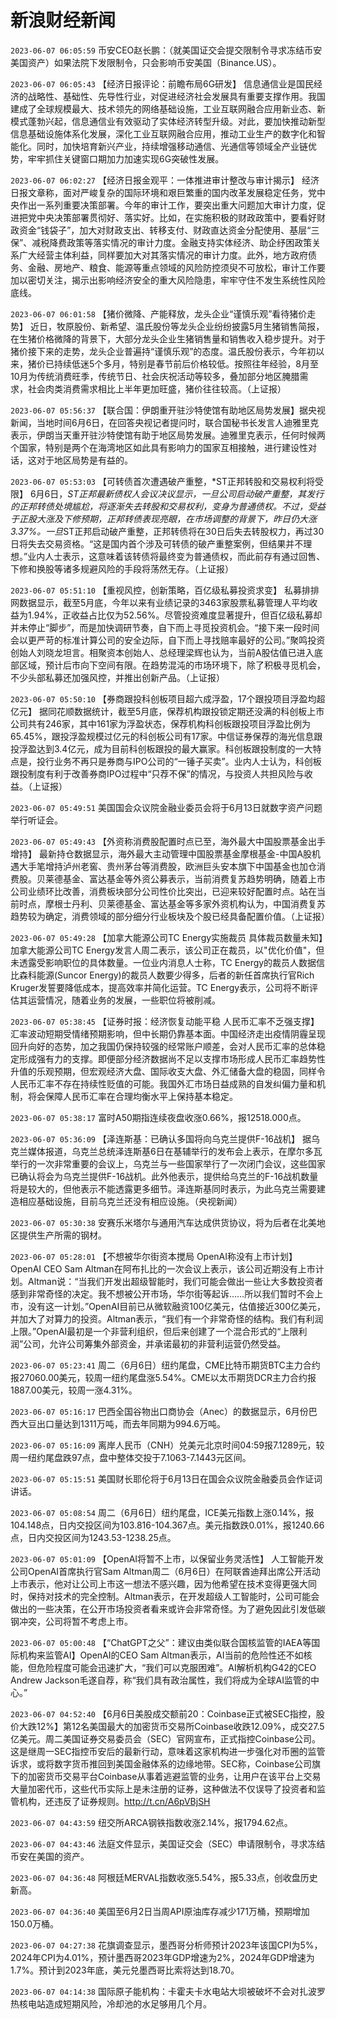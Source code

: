 # 新浪财经新闻
`2023-06-07 06:05:59` 币安CEO赵长鹏：（就美国证交会提交限制令寻求冻结币安美国资产）如果法院下发限制令，只会影响币安美国（Binance.US）。

`2023-06-07 06:05:43` 【经济日报评论：前瞻布局6G研发】 信息通信业是国民经济的战略性、基础性、先导性行业，对促进经济社会发展具有重要支撑作用。我国建成了全球规模最大、技术领先的网络基础设施，工业互联网融合应用新业态、新模式蓬勃兴起，信息通信业有效驱动了实体经济转型升级。对此，要加快推动新型信息基础设施体系化发展，深化工业互联网融合应用，推动工业生产的数字化和智能化。同时，加快培育新兴产业，持续增强移动通信、光通信等领域全产业链优势，牢牢抓住关键窗口期加力加速实现6G突破性发展。

`2023-06-07 06:02:27` 【经济日报金观平：一体推进审计整改与审计揭示】 经济日报文章称，面对严峻复杂的国际环境和艰巨繁重的国内改革发展稳定任务，党中央作出一系列重要决策部署。今年的审计工作，要突出重大问题加大审计力度，促进把党中央决策部署贯彻好、落实好。比如，在实施积极的财政政策中，要看好财政资金“钱袋子”，加大对财政支出、转移支付、财政直达资金分配使用、基层“三保”、减税降费政策等落实情况的审计力度。金融支持实体经济、助企纾困政策关系广大经营主体利益，同样要加大对其落实情况的审计力度。此外，地方政府债务、金融、房地产、粮食、能源等重点领域的风险防控须臾不可放松，审计工作要加以密切关注，揭示出影响经济安全的重大风险隐患，牢牢守住不发生系统性风险底线。

`2023-06-07 06:01:58` 【猪价微降、产能释放，龙头企业“谨慎乐观”看待猪价走势】 近日，牧原股份、新希望、温氏股份等龙头企业纷纷披露5月生猪销售简报，在生猪价格微降的背景下，大部分龙头企业生猪销售量和销售收入稳步提升。对于猪价接下来的走势，龙头企业普遍持“谨慎乐观”的态度。温氏股份表示，今年初以来，猪价已持续低迷5个多月，特别是春节前后价格较低。按照往年经验，8月至10月为传统消费旺季，传统节日、社会庆祝活动等较多，叠加部分地区腌腊需求，社会肉类消费需求相比上半年更加旺盛，猪价往往较高。（上证报）

`2023-06-07 05:56:37` 【联合国：伊朗重开驻沙特使馆有助地区局势发展】据央视新闻，当地时间6月6日，在回答央视记者提问时，联合国秘书长发言人迪雅里克表示，伊朗当天重开驻沙特使馆有助于地区局势发展。迪雅里克表示，任何时候两个国家，特别是两个在海湾地区如此具有影响力的国家互相接触，进行建设性对话，这对于地区局势是有益的。

`2023-06-07 05:53:03` 【可转债首次遭遇破产重整，*ST正邦转股和交易权利将受限】 6月6日，*ST正邦最新债权人会议决议显示，一旦公司启动破产重整，其发行的正邦转债处境尴尬，将逐渐失去转股和交易权利，变身为普通债权。不过，受益于正股大涨及下修预期，正邦转债表现亮眼，在市场调整的背景下，昨日仍大涨3.37%。一旦*ST正邦启动破产重整，正邦转债将在30日后失去转股权力，再过30日将失去交易资格。“这是国内首个涉及可转债的破产重整案例，但结果并不理想。”业内人士表示，这意味着该转债将最终变为普通债权，而此前存有通过回售、下修和换股等诸多规避风险的手段将荡然无存。（上证报）

`2023-06-07 05:51:10` 【重视风控，创新策略，百亿级私募投资求变】 私募排排网数据显示，截至5月底，今年以来有业绩记录的3463家股票私募管理人平均收益为1.94%，正收益占比仅为52.56%。尽管投资难度显著提升，但百亿级私募却并未停止“脚步”，而是加快调研节奏，自下而上寻觅投资机会。“接下来一段时间会以更严苛的标准计算公司的安全边际，自下而上寻找赔率最好的公司。”聚鸣投资创始人刘晓龙坦言。相聚资本创始人、总经理梁辉也认为，当前A股估值已进入底部区域，预计后市向下空间有限。在趋势混沌的市场环境下，除了积极寻觅机会，不少头部私募还加强风控，并推出创新产品。（上证报）

`2023-06-07 05:50:10` 【券商跟投科创板项目超六成浮盈，17个跟投项目浮盈均超亿元】 据同花顺数据统计，截至5月底，保荐机构跟投锁定期还没满的科创板上市公司共有246家，其中161家为浮盈状态，保荐机构科创板跟投项目浮盈比例为65.45%，跟投浮盈规模过亿元的科创板公司有17家。中信证券保荐的海光信息跟投浮盈达到3.4亿元，成为目前科创板跟投的最大赢家。科创板跟投制度的一大特点是，投行业务不再只是券商与IPO公司的“一锤子买卖”。业内人士认为，科创板跟投制度有利于改善券商IPO过程中“只荐不保”的情况，与投资人共担风险与收益。（上证报）

`2023-06-07 05:49:51` 美国国会众议院金融业委员会将于6月13日就数字资产问题举行听证会。

`2023-06-07 05:49:43` 【外资称消费股配置时点已至，海外最大中国股票基金出手增持】 最新持仓数据显示，海外最大主动管理中国股票基金摩根基金-中国A股机遇大手笔增持泸州老窖、贵州茅台等消费股，欧洲巨头安本旗下中国基金也加仓消费股。贝莱德基金、富达基金等外资公募表示，当前消费复苏趋势明确，随着上市公司业绩环比改善，消费板块部分公司性价比突出，已迎来较好配置时点。站在当前时点，摩根士丹利、贝莱德基金、富达基金等多家外资机构认为，中国消费复苏趋势较为确定，消费领域的部分细分行业板块及个股已经具备配置价值。（上证报）

`2023-06-07 05:49:28` 【加拿大能源公司TC Energy实施裁员 具体裁员数量未知】加拿大能源公司TC Energy发言人周二表示，该公司正在裁员，以"优化价值"，但未透露受影响职位的具体数量。一位业内消息人士称，TC Energy的裁员人数据信比森科能源(Suncor Energy)的裁员人数要少得多，后者的新任首席执行官Rich Kruger发誓要降低成本，提高效率并简化运营。TC Energy表示，公司将不断评估其运营情况，随着业务的发展，一些职位将被削减。

`2023-06-07 05:38:45` 【证券时报：经济恢复动能平稳 人民币汇率不乏强支撑】汇率波动短期受情绪预期影响，但中长期仍靠基本面。中国经济走出疫情阴霾呈现回升向好的态势，加之我国仍保持较强的经常账户顺差，会对人民币汇率的总体稳定形成强有力的支撑。即便部分经济数据尚不足以支撑市场形成人民币汇率趋势性升值的乐观预期，但宏观经济大盘、国际收支大盘、外汇储备大盘的稳固，同样令人民币汇率不存在持续性贬值的可能。我国外汇市场日益成熟的自发纠偏力量和机制，将会保障人民币汇率在合理均衡水平上保持基本稳定。

`2023-06-07 05:38:17` 富时A50期指连续夜盘收涨0.66%，报12518.000点。

`2023-06-07 05:36:09` 【泽连斯基：已确认多国将向乌克兰提供F-16战机】 据乌克兰媒体报道，乌克兰总统泽连斯基6日在基辅举行的发布会上表示，在摩尔多瓦举行的一次非常重要的会议上，乌克兰与一些国家举行了一次闭门会议，这些国家已确认将会为乌克兰提供F-16战机。此外他表示，提供给乌克兰的F-16战机数量将是较大的，但他表示不能透露更多细节。泽连斯基同时表示，为此乌克兰需要建造相应基础设施，目前乌克兰还没有相应设施。（央视新闻）

`2023-06-07 05:30:38` 安赛乐米塔尔与通用汽车达成供货协议，将为后者在北美地区提供生产所需的钢材。

`2023-06-07 05:28:01` 【不想被华尔街资本搅局 OpenAI称没有上市计划】OpenAI CEO Sam Altman在阿布扎比的一次会议上表示，该公司近期没有上市计划。Altman说：“当我们开发出超级智能时，我们可能会做出一些让大多数投资者感到非常奇怪的决定。我不想被公开市场，华尔街等起诉……所以我们暂时不会上市，没有这一计划。”OpenAI目前已从微软融资100亿美元，估值接近300亿美元，并加大了对算力的投资。Altman表示，“我们有一个非常奇怪的结构。我们有利润上限。”OpenAI最初是一个非营利组织，但后来创建了一个混合形式的“上限利润”公司，允许公司筹集外部资金，并承诺最初的非营利运营仍然受益。

`2023-06-07 05:23:41` 周二（6月6日）纽约尾盘，CME比特币期货BTC主力合约报27060.00美元，较周一纽约尾盘涨5.54%。CME以太币期货DCR主力合约报1887.00美元，较周一涨4.31%。

`2023-06-07 05:16:17` 巴西全国谷物出口商协会（Anec）的数据显示，6月份巴西大豆出口量达到1311万吨，而去年同期为994.6万吨。

`2023-06-07 05:16:09` 离岸人民币（CNH）兑美元北京时间04:59报7.1289元，较周一纽约尾盘跌97点，盘中整体交投于7.1063-7.1443元区间。

`2023-06-07 05:15:51` 美国财长耶伦将于6月13日在国会众议院金融委员会作证词讲话。

`2023-06-07 05:08:54` 周二（6月6日）纽约尾盘，ICE美元指数上涨0.14%，报104.148点，日内交投区间为103.816-104.367点。美元指数跌0.01%，报1240.66点，日内交投区间为1243.53-1238.25点。

`2023-06-07 05:01:09` 【OpenAI将暂不上市，以保留业务灵活性】 人工智能开发公司OpenAI首席执行官Sam Altman周二（6月6日）在阿联酋迪拜出席公开活动上市表示，他对让公司上市这一想法不感兴趣，因为他希望在技术变得更强大同时，保持对技术的完全控制。Altman表示，在开发超级人工智能时，公司可能会做出的一些决策，在公开市场投资者看来或许会非常奇怪。为了避免因此引发低碳钢冲突，公司将暂不考虑上市。

`2023-06-07 05:00:48` 【“ChatGPT之父”：建议由类似联合国核监管的IAEA等国际机构来监管AI】OpenAI的CEO Sam Altman表示，AI当前的危险性还不如核能，但危险程度可能会迅速扩大，“我们可以克服困难”。AI解析机构G42的CEO Andrew Jackson毛遂自荐，称“我们具有政治属性，我们将成为全球AI监管的中心。”

`2023-06-07 04:52:40` 【6月6日美股成交额前20：Coinbase正式被SEC指控，股价大跌12%】第12名美国最大的加密货币交易所Coinbase收跌12.09%，成交27.5亿美元。周二美国证券交易委员会（SEC）官网宣布，正式指控Coinbase公司。这是继周一SEC指控币安后的最新行动，意味着这家机构进一步强化对币圈的监管诉求，或将数字货币推回到美国金融体系的边缘地带。SEC称，Coinbase公司旗下的加密货币交易平台Coinbase从事着逃避监管的业务，让用户在该平台上交易大量加密代币，这些代币实际上是未注册的证券，这种做法不仅误导了投资者和监管机构，还违反了证券规则。http://t.cn/A6pVBjSH

`2023-06-07 04:43:59` 纽交所ARCA钢铁指数收涨2.14%，报1794.62点。

`2023-06-07 04:43:46` 法庭文件显示，美国证交会（SEC）申请限制令，寻求冻结币安在美国的资产。

`2023-06-07 04:36:48` 阿根廷MERVAL指数收涨5.54%，报5.33点，创收盘历史新高。

`2023-06-07 04:36:40` 美国至6月2日当周API原油库存减少171万桶，预期增加150.0万桶。

`2023-06-07 04:27:38` 花旗调查显示，墨西哥分析师预计2023年该国CPI为5%，2024年CPI为4.01%，预计墨西哥2023年GDP增速为2%，2024年GDP增速为1.7%。预计到2023年底，美元兑墨西哥比索将达到18.70。

`2023-06-07 04:14:38` 国际原子能机构：卡霍夫卡水电站大坝被破坏不会对扎波罗热核电站造成短期风险，冷却池的水足够用几个月。

